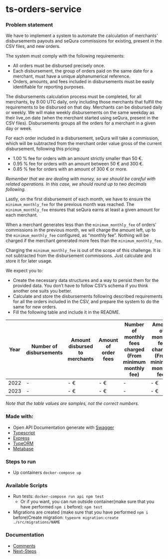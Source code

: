 # ts-orders-service

### Problem statement
We have to implement a system to automate the calculation of merchants’ disbursements payouts and seQura commissions for existing, present in the CSV files, and new orders.

The system must comply with the following requirements:
- All orders must be disbursed precisely once.
- Each disbursement, the group of orders paid on the same date for a merchant, must have a unique alphanumerical reference.
- Orders, amounts, and fees included in disbursements must be easily identifiable for reporting purposes.

The disbursements calculation process must be completed, for all merchants, by 8:00 UTC daily, only including those merchants that fulfill the requirements to be disbursed on that day. Merchants can be disbursed daily or weekly. We will make weekly disbursements on the same weekday as their live_on date (when the merchant started using seQura, present in the CSV files). Disbursements groups all the orders for a merchant in a given day or week.

For each order included in a disbursement, seQura will take a commission, which will be subtracted from the merchant order value gross of the current disbursement, following this pricing:
- 1.00 % fee for orders with an amount strictly smaller than 50 €.
- 0.95 % fee for orders with an amount between 50 € and 300 €.
- 0.85 % fee for orders with an amount of 300 € or more.

_Remember that we are dealing with money, so we should be careful with related operations. In this case, we should round up to two decimals following._

Lastly, on the first disbursement of each month, we have to ensure the `minimum_monthly_fee` for the previous month was reached. The `minimum_monthly_fee` ensures that seQura earns at least a given amount for each merchant.

When a merchant generates less than the `minimum_monthly_fee` of orders’ commissions in the previous month, we will charge the amount left, up to the `minimum_monthly_fee` configured, as “monthly fee”. Nothing will be charged if the merchant generated more fees than the `minimum_monthly_fee`.

Charging the `minimum_monthly_fee` is out of the scope of this challenge. It is not subtracted from the disbursement commissions. Just calculate and store it for later usage.

We expect you to:

- Create the necessary data structures and a way to persist them for the provided data. You don’t have to follow CSV’s schema if you think another one suits you better.
- Calculate and store the disbursements following described requirements for all the orders included in the CSV, and prepare the system to do the same for new orders.
- Fill the following table and include it in the README.  

| Year  | Number of disbursements | Amount disbursed to merchants | Amount of order fees | Number of monthly fees charged (From minimum monthly fee) | Amount of monthly fee charged (From minimum monthly fee) |
| ------------- |-------------------------|-------------------------------|----------------------|-----------------------------------------------------------|----------------------------------------------------------| 
| 2022  | -                       | - €                           | - €                  | -                                                         | - €                                                      |
| 2023  | -                       | - €                           | - €                  | -                                                         | - €                                                      |

_Note that the table values are samples, not the correct numbers._

### Made with:
- Open API Documentation generate with [Swagger](https://swagger.io/)
- [Typescript](https://www.typescriptlang.org/)
- [Express](https://expressjs.com/)
- [TypeORM](https://typeorm.io/)
- [Metabase](https://www.metabase.com/)

### Steps to run
- Up containers `docker-compose up`

### Available Scripts
- Run tests: `docker-compose run api npm test`
  - Or if you want, you can run outside container(make sure that you have performed `npm i` before): `npm test`
- Migrations are created (make sure that you have performed `npm i` before)Create migration: `typeorm migration:create ./src/migrations/NAME`

### Documentation
- [Comments](./docs/comments.md)
- [Next-Steps](./docs/next-steps.md)
